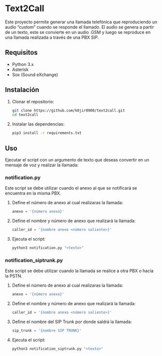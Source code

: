 # Text2Call

Este proyecto permite generar una llamada telefónica que reproduciendo un audio “custom” cuando se responde el llamado. El audio se genera a partir de un texto, este se convierte en un audio .GSM y luego se reproduce en una llamada realizada a través de una PBX SIP.

## Requisitos

- Python 3.x
- Asterisk
- Sox (Sound eXchange)

## Instalación

1. Clonar el repositorio:

   ```sh
   git clone https://github.com/k0jir0900/text2call.git 
   cd text2call
   ```

2. Instalar las dependencias:

    ```bash
    pip3 install -r requirements.txt
    ```

## Uso
Ejecutar el script con un argumento de texto que deseas convertir en un mensaje de voz y realizar la llamada:

### notification.py
Este script se debe utilizar cuando el anexo al que se notificará se encuentra en la misma PBX. 

1. Define el número de anexo al cual realizaras la llamada:
    ```python
    anexo = '{número anexo}'
    ```

2. Define el nombre y número de anexo que realizará la llamada:
    ```python
    caller_id = '{nombre anexo <número saliente>}'

3. Ejecuta el script:
    ```bash
    python3 notification.py "<texto>"
    ```

### notification_siptrunk.py
Este script se debe utilizar cuando la llamada se realice a otra PBX o hacía la PSTN. 

1. Define el número de anexo al cual realizaras la llamada:
    ```python
    anexo = '{número anexo}'
    ```

2. Define el nombre y número de anexo que realizará la llamada:
    ```python
    caller_id = '{nombre anexo <número saliente>}'
    ```

3. Define el nombre del SIP Trunk por donde saldrá la llamada:
    ```python
    sip_trunk = '{nombre SIP TRUNK}'
    ```    

4. Ejecuta el script:
    ```bash
    python3 notification_siptrunk.py "<texto>"
    ```